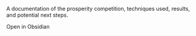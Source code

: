 A documentation of the prosperity competition, techniques used, results, and potential next steps.

Open in Obsidian
